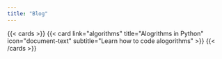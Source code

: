 ```yaml
---
title: "Blog"
---
```


{{< cards >}}
  {{< card link="algorithms" title="Alogrithms in Python" icon="document-text" subtitle="Learn how to code alogorithms" >}}
{{< /cards >}}
